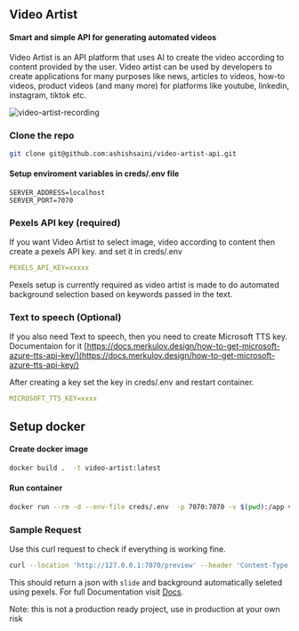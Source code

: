 ## Video Artist

#### Smart and simple API for generating automated videos

Video Artist is an API platform that uses AI to create the video according to content provided by the user. Video artist can be used by developers to create applications for many purposes like news, articles to videos, how-to videos, product videos (and many more) for platforms like youtube, linkedin, instagram, tiktok etc. 


![video-artist-recording](https://github.com/ashishsaini/video-artist-api/assets/5359237/ef3bba3c-6502-4dae-8a16-10b8c58573b9)


### Clone the repo

```bash
git clone git@github.com:ashishsaini/video-artist-api.git
```

#### Setup enviroment variables in creds/.env file

```
SERVER_ADDRESS=localhost
SERVER_PORT=7070
```

### Pexels API key (required)

If you want Video Artist to select image, video according to content then create a pexels API key. and set it in creds/.env

```yaml
PEXELS_API_KEY=xxxxx
```

Pexels setup is currently required as video artist is made to do automated background selection based on keywords passed in the text. 

### Text to speech (Optional)

If you also need Text to speech, then you need to create Microsoft TTS key. Documentaion for it [https://docs.merkulov.design/how-to-get-microsoft-azure-tts-api-key/](https://docs.merkulov.design/how-to-get-microsoft-azure-tts-api-key/)

After creating a key set the key in creds/.env and restart container.

```yaml
MICROSOFT_TTS_KEY=xxxx
```


## Setup docker


#### Create docker image 

```bash
docker build .  -t video-artist:latest
```


#### Run container

```bash
docker run --rm -d --env-file creds/.env  -p 7070:7070 -v $(pwd):/app video-artist:latest
```

### Sample Request

Use this curl request to check if everything is working fine.

```bash
curl --location 'http://127.0.0.1:7070/preview' --header 'Content-Type: application/json' --data '{"slides": [{"overlay": [{"type": "text", "value": "Welcome to video artist"}]}]}'
```

This should return a json with ```slide``` and background automatically seleted using pexels. For full Documentation visit [Docs](https://github.com/ashishsaini/video-artist-api/blob/main/video-artist.md).

Note: this is not a production ready project, use in production at your own risk 


